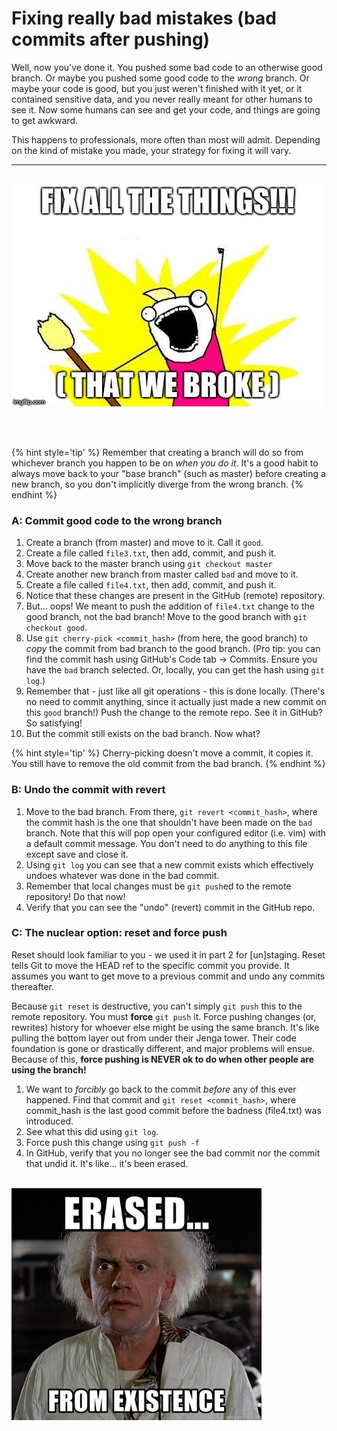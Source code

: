 # Fixing really bad mistakes (bad commits after pushing)
Well, now you've done it.  You pushed some bad code to an otherwise good branch.  Or maybe you pushed some good code to the *wrong* branch.  Or maybe your code is good, but you just weren't finished with it yet, or it contained sensitive data, and you never really meant for other humans to see it.  Now some humans can see and get your code, and things are going to get awkward.

This happens to professionals, more often than most will admit.  Depending on the kind of mistake you made, your strategy for fixing it will vary.

<hr><br>

<div>
    <img src="4-meme.jpg">
</div>

<br><br>

{% hint style='tip' %}
Remember that creating a branch will do so from whichever branch you happen to be on *when you do it*.  It's a good habit to always move back to your "base branch" (such as master) before creating a new branch, so you don't implicitly diverge from the wrong branch.
{% endhint %}

### A: Commit good code to the wrong branch
1. Create a branch (from master) and move to it.  Call it `good`.
1. Create a file called `file3.txt`, then add, commit, and push it.
1. Move back to the master branch using `git checkout master`
1. Create another new branch from master called `bad` and move to it.
1. Create a file called `file4.txt`, then add, commit, and push it.
1. Notice that these changes are present in the GitHub (remote) repository.
1. But... oops!  We meant to push the addition of `file4.txt` change to the good branch, not the bad branch!  Move to the good branch with `git checkout good`.
1. Use `git cherry-pick <commit_hash>` (from here, the good branch) to _copy_ the commit from bad branch to the good branch.  (Pro tip: you can find the commit hash using GitHub's Code tab -> Commits.  Ensure you have the `bad` branch selected.  Or, locally, you can get the hash using `git log`.)
1. Remember that - just like all git operations - this is done locally.  (There's no need to commit anything, since it actually just made a new commit on this `good` branch!)  Push the change to the remote repo.  See it in GitHub?  So satisfying!
1. But the commit still exists on the bad branch.  Now what?

{% hint style='tip' %}
Cherry-picking doesn't move a commit, it copies it.  You still have to remove the old commit from the bad branch.
{% endhint %}


### B: Undo the commit with revert
1. Move to the bad branch.  From there, `git revert <commit_hash>`, where the commit hash is the one that shouldn't have been made on the `bad` branch.  Note that this will pop open your configured editor (i.e. vim) with a default commit message.  You don't need to do anything to this file except save and close it.
1. Using `git log` you can see that a new commit exists which effectively undoes whatever was done in the bad commit.
1. Remember that local changes must be `git push`ed to the remote repository!  Do that now!
1. Verify that you can see the "undo" (revert) commit in the GitHub repo.

### C: The nuclear option: reset and force push

Reset should look familiar to you - we used it in part 2 for [un]staging.  Reset tells Git to move the HEAD ref to the specific commit you provide.  It assumes you want to get move to a previous commit and undo any commits thereafter.

Because `git reset` is destructive, you can't simply `git push` this to the remote repository.  You must **force** `git push` it.  Force pushing changes (or, rewrites) history for whoever else might be using the same branch.  It's like pulling the bottom layer out from under their Jenga tower.  Their code foundation is gone or drastically different, and major problems will ensue.  Because of this, **force pushing is NEVER ok to do when other people are using the branch!**  

1. We want to *forcibly* go back to the commit _before_ any of this ever happened.  Find that commit and `git reset <commit_hash>`, where commit_hash is the last good commit before the badness (file4.txt) was introduced.
1. See what this did using `git log`.
1. Force push this change using `git push -f`
1. In GitHub, verify that you no longer see the bad commit nor the commit that undid it.  It's like... it's been erased.
<br><br>
<div>
    <img src="erased-from-existence.jpg" width="400px">
</div>

